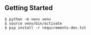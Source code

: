 ## Getting Started
```console
$ python -m venv venv
$ source venv/bin/activate
$ pip install -r requirements-dev.txt
```
